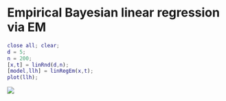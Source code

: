 # Empirical Bayesian linear regression via EM
```matlab
close all; clear;
d = 5;
n = 200;
[x,t] = linRnd(d,n);
[model,llh] = linRegEm(x,t);
plot(llh);
```

![](linRegEm_demo_images/)

